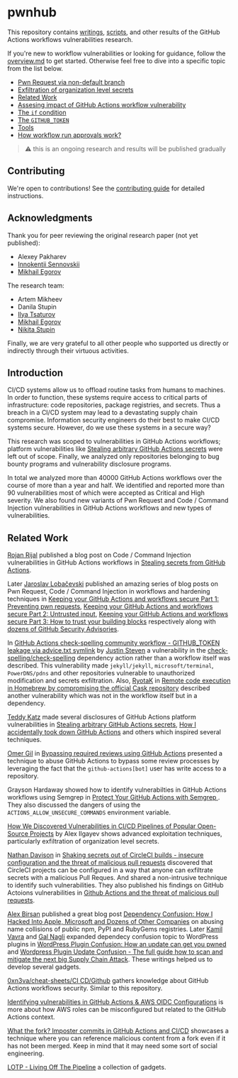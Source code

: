# pwnhub

This repository contains [writings](writings), [scripts](scripts), and other results of the GitHub Actions workflows vulnerabilities research.

If you're new to workflow vulnerabilities or looking for guidance, follow the [overview.md](writings/overview.md) to get started. Otherwise feel free to dive into a specific topic from the list below.

- [Pwn Request via non-default branch](writings/pwn-request-via-non-default-branch.md)
- [Exfiltration of organization level secrets](writings/org-level-secrets.md)
- [Related Work](https://github.com/nikitastupin/pwnhub#related-work)
- [Assesing impact of GitHub Actions workflow vulnerability](writings/assessing-impact.md)
- [The `if` condition](writings/if-condition.md)
- [The `GITHUB_TOKEN`](writings/github-token.md)
- [Tools](writings/tools.md)
- [How workflow run approvals work?](writings/how-workflow-run-approvals-work.md)

> :warning: this is an ongoing research and results will be published gradually

## Contributing

We're open to contributions! See the [contributing guide](CONTRIBUTING.md) for detailed instructions.

## Acknowledgments

Thank you for peer reviewing the original research paper (not yet published):

- Alexey Pakharev
- [Innokentii Sennovskii](https://twitter.com/rumata888)
- [Mikhail Egorov](https://twitter.com/0ang3el)

The research team:

- Artem Mikheev
- Danila Stupin
- [Ilya Tsaturov](https://twitter.com/itsaturov)
- [Mikhail Egorov](https://twitter.com/0ang3el)
- [Nikita Stupin](https://twitter.com/_nikitastupin)

Finally, we are very grateful to all other people who supported us directly or indirectly through their virtuous activities.

## Introduction

СI/CD systems allow us to offload routine tasks from humans to machines. In order to function, these systems require access to critical parts of infrastructure: code repositories, package registries, and secrets. Thus a breach in a CI/CD system may lead to a devastating supply chain compromise. Information security engineers do their best to make CI/CD systems secure. However, do we use these systems in a secure way?

This research was scoped to vulnerabilities in GitHub Actions workflows; platform vulnerabilities like [Stealing arbitrary GitHub Actions secrets](https://blog.teddykatz.com/2021/03/17/github-actions-write-access.html) were left out of scope. Finally, we analyzed only repositories belonging to bug bounty programs and vulnerability disclosure programs.

In total we analyzed more than 40000 GitHub Actions workflows over the course of more than a year and half. We identified and reported more than 90 vulnerabilities most of which were accepted as Critical and High severity. We also found new variants of Pwn Request and Code / Command Injection vulnerabilities in GitHub Actions workflows and new types of vulnerabilities.

## Related Work

[Rojan Rijal](https://twitter.com/uraniumhacker) published a blog post on Code / Command Injection vulnerabilities in GitHub Actions workflows in [Stealing secrets from GitHub Actions](https://sites.google.com/securifyinc.com/secblogs/hacking-github-actions).

Later [Jaroslav Lobačevski](https://twitter.com/yarlob) published an amazing series of blog posts on Pwn Request, Code / Command Injection in workflows and hardening techniques in [Keeping your GitHub Actions and workflows secure Part 1: Preventing pwn requests](https://securitylab.github.com/research/github-actions-preventing-pwn-requests), [Keeping your GitHub Actions and workflows secure Part 2: Untrusted input](https://securitylab.github.com/research/github-actions-untrusted-input), [Keeping your GitHub Actions and workflows secure Part 3: How to trust your building blocks](https://securitylab.github.com/research/github-actions-building-blocks) respectively along with [dozens of GitHub Security Advisories](https://securitylab.github.com/advisories/).

In [GitHub Actions check-spelling community workflow - GITHUB_TOKEN leakage via advice.txt symlink](https://github.com/justinsteven/advisories/blob/master/2021_github_actions_checkspelling_token_leak_via_advice_symlink.md) by [Justin Steven](https://github.com/justinsteven) a vulnerability in the [check-spelling/check-spelling](https://github.com/check-spelling/check-spelling) dependency action rather than a workflow itself was described. This vulnerability made `jekyll/jekyll`, `microsoft/terminal`, `PowerDNS/pdns` and other repositories vulnerable to unauthorized modification and secrets exfiltration. Also, [RyotaK](https://twitter.com/ryotkak) in [Remote code execution in Homebrew by compromising the official Cask repository](https://blog.ryotak.me/post/homebrew-security-incident-en/) described another vulnerability which was not in the workflow itself but in a dependency.

[Teddy Katz](https://twitter.com/not_an_aardvark) made several disclosures of GitHub Actions platform vulnerabilities in [Stealing arbitrary GitHub Actions secrets](https://blog.teddykatz.com/2021/03/17/github-actions-write-access.html), [How I accidentally took down GitHub Actions](https://blog.teddykatz.com/2019/11/12/github-actions-dos.html) and others which inspired several techniques.

[Omer Gil](https://twitter.com/omer_gil) in [Bypassing required reviews using GitHub Actions](https://medium.com/cider-sec/bypassing-required-reviews-using-github-actions-6e1b29135cc7) presented a technique to abuse GitHub Actions to bypass some review processes by leveraging the fact that the `github-actions[bot]` user has write access to a repository.

Grayson Hardaway showed how to identify vulnerabilties in GitHub Actions workflows using Semgrep in [Protect Your GitHub Actions with Semgrep
](https://r2c.dev/blog/2021/protect-your-github-actions-with-semgrep/). They also discussed the dangers of using the `ACTIONS_ALLOW_UNSECURE_COMMANDS` environment variable.

[How We Discovered Vulnerabilities in CI/CD Pipelines of Popular Open-Source Projects](https://cycode.com/blog/github-actions-vulnerabilities/) by Alex Ilgayev shows advanced exploitation techniques, particularly exfiltration of organization level secrets.

[Nathan Davison](https://twitter.com/nj_dav) in [Shaking secrets out of CircleCI builds - insecure configuration and the threat of malicious pull requests](https://nathandavison.com/blog/shaking-secrets-out-of-circleci-builds) discovered that CircleCI projects can be configured in a way that anyone can exfiltrate secrets with a malicious Pull Reques. And shared a non-intrusive technique to identify such vulnerabilities. They also published his findings on GitHub Actoions vulnerabilities in [Github Actions and the threat of malicious pull requests](https://nathandavison.com/blog/github-actions-and-the-threat-of-malicious-pull-requests).

[Alex Birsan](https://twitter.com/alxbrsn) published a great blog post [Dependency Confusion: How I Hacked Into Apple, Microsoft and Dozens of Other Companies](https://medium.com/@alex.birsan/dependency-confusion-4a5d60fec610) on abusing name collisions of public npm, PyPI and RubyGems registries. Later [Kamil Vavra](https://twitter.com/vavkamil) and [Gal Nagli](https://twitter.com/naglinagli) expanded dependecy confusion topic to WordPress plugins in [WordPress Plugin Confusion: How an update can get you pwned](https://vavkamil.cz/2021/11/25/wordpress-plugin-confusion-update-can-get-you-pwned/) and [Wordpress Plugin Update Confusion - The full guide how to scan and mitigate the next big Supply Chain Attack](https://galnagli.com/Wordpress_Plugin_Update_Confusion/). These writings helped us to develop several gadgets.

[0xn3va/cheat-sheets/CI CD/Github](https://github.com/0xn3va/cheat-sheets/tree/main/CI%20CD/Github) gathers knowledge about GitHub Actions workflows security. Similar to this repository.

[Identifying vulnerabilities in GitHub Actions & AWS OIDC Configurations](https://medium.com/tinder/identifying-vulnerabilities-in-github-actions-aws-oidc-configurations-8067c400d5b8) is more about how AWS roles can be misconfigured but related to the GitHub Actions context.

[What the fork? Imposter commits in GitHub Actions and CI/CD](https://www.chainguard.dev/unchained/what-the-fork-imposter-commits-in-github-actions-and-ci-cd) showcases a technique where you can reference malicious content from a fork even if it has not been merged. Keep in mind that it may need some sort of social engineering.

[LOTP - Living Off The Pipeline](https://boostsecurityio.github.io/lotp/) a collection of gadgets.
